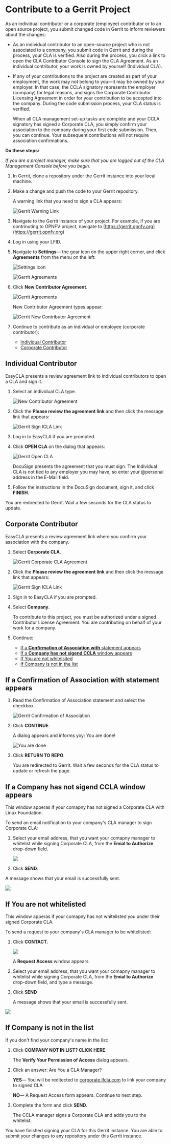 # Contribute to a Gerrit Project

As an individual contributor or a corporate \(employee\) contributor or to an open source project, you submit changed code in Gerrit to inform reviewers about the changes:

* As an individual contributor to an open-source project who is not associated to a company, you submit code in Gerrit and during the process, your CLA is verified. Also during the process, you click a link to open the CLA Contributor Console to sign the CLA Agreement. As an individual contributor, your work is owned by yourself \(Individual CLA\).
* If any of your contributions to the project are created as part of your employment, the work may not belong to you—it may be owned by your employer. In that case, the CCLA signatory represents the employer \(company\) for legal reasons, and signs the Corporate Contributor Licensing Agreement in order for your contribution to be accepted into the company. During the code submission process, your CLA status is verified.

  When all CLA management set-up tasks are complete and your CCLA signatory has signed a Corporate CLA, you simply confirm your association to the company during your first code submission. Then, you can continue. Your subsequent contributions will not require association confirmations.

**Do these steps:**

_If you are a project manager, make sure that you are logged out of the CLA Management Console before you begin._

1. In Gerrit, clone a repository under the Gerrit instance into your local machine.
2. Make a change and push the code to your Gerrit repository.

   A warning link that you need to sign a CLA appears:

   ![Gerrit Warning Link](../.gitbook/assets/cla-gerrit-sign-a-cla.png)

3. Navigate to the Gerrit instance of your project. For example, if you are contrinuting to OPNFV project, navigate to [https://gerrit.opnfv.org](https://gerrit.opnfv.org)
4. Log in using your LFID.
5. Navigate to **Settings**— the gear icon on the upper right corner, and click **Agreements** from the menu on the left:

   ![Settings Icon](/.gitbook/assets/settings-icon.png)
   
   ![Gerrit Agreements](/.gitbook/assets/agreements.png)

6. Click **New Contributor Agreement**.

   ![Gerrit Agreements](/.gitbook/assets/agreement-link.png)

   New Contributor Agreement types appear:

   ![Gerrit New Contributor Agreement](/.gitbook/assets/new-contributor-agreement.png)

7. Continue to contribute as an individual or employee \(corporate contributor\):
   * [Individual Contributor](contribute-to-a-gerrit-project.md#individual-contributor)
   * [Corporate Contributor](contribute-to-a-gerrit-project.md#corporate-contributor)

## Individual Contributor

EasyCLA presents a review agreement link to individual contributors to open a CLA and sign it.

1. Select an individual CLA type.

   ![New Contributor Agreement](../.gitbook/assets/cla-gerrit-icla-type.png)

2. Click the **Please review the agreement link** and then click the message link that appears:

   ![Gerrit Sign ICLA Link](../.gitbook/assets/cla-gerrit-icla-proceed-to-sign-cla.png)

3. Log in to EasyCLA if you are prompted.
4. Click **OPEN CLA** on the dialog that appears:

   ![Gerrit Open CLA](../.gitbook/assets/cla-gerrit-individual-cla-open-cla.png)

   DocuSign presents the agreement that you must sign. The Individual CLA is not tied to any employer you may have, so enter your @personal address in the E-Mail field.

5. Follow the instructions in the DocuSign document, sign it, and click **FINISH**.

You are redirected to Gerrit. Wait a few seconds for the CLA status to update.

## Corporate Contributor

EasyCLA presents a review agreement link where you confirm your association with the company.

1. Select **Corporate CLA**.

   ![Gerrit Corporate CLA Agreement](/.gitbook/assets/corporate-cla.png)

2. Click the **Please review the agreement link** and then click the message link that appears:

   ![Gerrit Sign ICLA Link](../.gitbook/assets/cla-gerrit-icla-proceed-to-sign-cla.png)
   
3. Sign in to EasyCLA if you are prompted.
   
4. Select **Company**.

   To contribute to this project, you must be authorized under a signed Contributor License Agreement. You are contributing on behalf of    your work for a company.


5. Continue:

   * [If a **Confirmation of Association with** statement appears](contribute-to-a-gerrit-project.md#if-a-confirmation-of-association-with-statement-appears)
   * [If a **Company has not sigend CCLA** window appears](contribute-to-a-gerrit-project.md#if-a-company-has-not-signed-CCLA-window-appears)
   * [If You are not whitelsited](contribute-to-a-gerrit-project.md#if-you-are-not-whitelisted)
   * [If Company is not in the list](contribute-to-a-gerrit-project.md#if-a-company-is-not-in-the-list)
   
  
## If a **Confirmation of Association with** statement appears

1. Read the Confirmation of Association statement and select the checkbox.

   ![Gerrit Confirmation of Association](../.gitbook/assets/cla-gerrit-confirmation-of-association.png)

2. Click **CONTINUE**.

   A dialog appears and informs yoy: You are done!
   
   ![You are done](../.gitbook/assets/cla-github-you-are-done%20%281%29.png)

3. Click **RETURN TO REPO**.

   You are redirected to Gerrit. Wait a few seconds for the CLA status to update or refresh the page.
   
## If a **Company has not sigend CCLA** window appears

This window apperas if your comapny has not signed a Corporate CLA with Linux Foundation.

To send an email notification to your company's CLA manager to sign Corporate CLA:

1. Select your email address, that you want your comapny manager to whitelist while signing Corporate CLA, from the **Emial to Authorize** drop-down field.

   ![](/.gitbook/assets/company-not-signed-ccla.png)

2. Click **SEND**.

  A message shows that your email is successfully sent.
  
  ![](/.gitbook/assets/email-to-whitelist.png)

## If You are not whitelisted

This window apperas if your comapny has not whitelisted you under their signed Corporate CLA.

To send a request to your company's CLA manager to be whitelisted:

1. Click **CONTACT**.

   ![](/.gitbook/assets/request-to-be-whitelisted.png)

    A **Request Access** window appears.
  
2. Select your email address, that you want your comapny manager to whitelist while signing Corporate CLA, from the **Emial to Authorize** drop-down field, and type a message.

3. Click **SEND**

   A message shows that your email is successfully sent.
  
  ![](/.gitbook/assets/email-to-whitelist.png)

## If Company is not in the list

If you don't find your company's name in the list:

1. Click **COMPANY NOT IN LIST? CLICK HERE**.

   The **Verify Your Permission of Access** dialog appears.
  
2. Click an answer: Are You a CLA Manager?

   **YES**— You will be reditected to [corporate.lfcla.com](https://corporate.lfcla.com/#/companies) to link your company to signed CLA
   
   **NO**— A Request Access form appears. Continue to next step.
   
3. Complete the form and click **SEND**.

   The CCLA manager signs a Corporate CLA and adds you to the whitelist.

You have finished signing your CLA for this Gerrit instance. You are able to submit your changes to any repository under this Gerrit instance.

